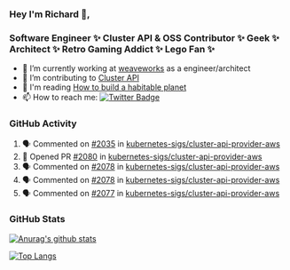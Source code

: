 ### Hey I'm Richard 👋, 

<h3 align="left">Software Engineer ✨ Cluster API & OSS Contributor ✨ Geek ✨ Architect ✨ Retro Gaming Addict ✨ Lego Fan ✨</h3>

- 🔭 I’m currently working at [weaveworks](https://github.com/weaveworks) as a engineer/architect
- 👯 I’m contributing to [Cluster API](https://github.com/kubernetes-sigs/cluster-api-provider-aws/pulls?q=is%3Aissue+is%3Apr+author%3Arichardcase+)
- 💬 I'm reading [How to build a habitable planet](https://www.amazon.co.uk/How-Build-Habitable-Planet-Humankind/dp/0691140065)
- 📫 How to reach me: [![Twitter Badge](https://img.shields.io/badge/-@fruit_case-00acee?style=flat&logo=Twitter&logoColor=white)](https://twitter.com/intent/follow?screen_name=fruit_case "Follow on Twitter")

### GitHub Activity 

<!--START_SECTION:activity-->
1. 🗣 Commented on [#2035](https://github.com/kubernetes-sigs/cluster-api-provider-aws/issues/2035) in [kubernetes-sigs/cluster-api-provider-aws](https://github.com/kubernetes-sigs/cluster-api-provider-aws)
2. 💪 Opened PR [#2080](https://github.com/kubernetes-sigs/cluster-api-provider-aws/pull/2080) in [kubernetes-sigs/cluster-api-provider-aws](https://github.com/kubernetes-sigs/cluster-api-provider-aws)
3. 🗣 Commented on [#2078](https://github.com/kubernetes-sigs/cluster-api-provider-aws/issues/2078) in [kubernetes-sigs/cluster-api-provider-aws](https://github.com/kubernetes-sigs/cluster-api-provider-aws)
4. 🗣 Commented on [#2078](https://github.com/kubernetes-sigs/cluster-api-provider-aws/issues/2078) in [kubernetes-sigs/cluster-api-provider-aws](https://github.com/kubernetes-sigs/cluster-api-provider-aws)
5. 🗣 Commented on [#2077](https://github.com/kubernetes-sigs/cluster-api-provider-aws/issues/2077) in [kubernetes-sigs/cluster-api-provider-aws](https://github.com/kubernetes-sigs/cluster-api-provider-aws)
<!--END_SECTION:activity-->

### GitHub Stats

[![Anurag's github stats](https://github-readme-stats.vercel.app/api?username=richardcase&count_private=true&show_icons=true)](https://github.com/anuraghazra/github-readme-stats)

[![Top Langs](https://github-readme-stats.vercel.app/api/top-langs/?username=richardcase&hide=html&layout=compact)](https://github.com/anuraghazra/github-readme-stats)
